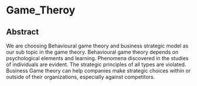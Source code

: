 # Game_Theroy
<h2>       Abstract</h2>

We are choosing Behavioural game theory and business strategic model as our sub topic in the game theory. 
Behavioural game theory depends on psychological elements and learning. Phenomena discovered in the studies of individuals are evident. The strategic principles of all types are violated. Business Game theory can help companies make strategic choices within or outside of their organizations, especially against competitors.

